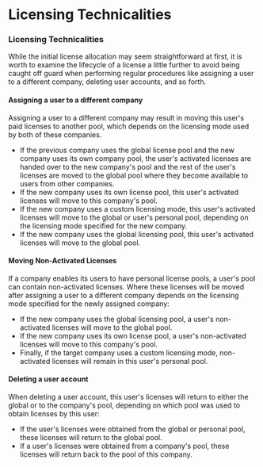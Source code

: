 # Licensing Technicalities

### Licensing Technicalities

While the initial license allocation may seem straightforward at first, it is worth to examine the  lifecycle of a license a little further to avoid being caught off guard when performing regular procedures like assigning a user to a different company, deleting user accounts, and so forth.

#### Assigning a user to a different company

Assigning a user to a different company may result in moving this user's paid licenses to another pool, which depends on the licensing mode used by both of these companies. 

* If the previous company uses the global license pool and the new company uses its own company pool, the user's activated licenses are handed over to the new company's pool and the rest of the user's licenses are moved to the global pool where they become available to users from other companies.
* If the new company uses its own license pool, this user's activated licenses will move to this company's pool. 
*  If the new company uses a custom licensing mode, this user's activated licenses will move to the global or user's personal pool, depending on the licensing mode specified for the new company. 
*  If the new company uses the global licensing pool, this user's activated licenses will move to the global pool.

#### Moving Non-Activated Licenses

If a company enables its users to have personal license pools, a user's pool can contain non-activated licenses. Where these licenses will be moved after assigning a user to a different company depends on the licensing mode specified for the newly assigned company:

* If the new company uses the global licensing pool, a user's non-activated licenses will move to the global pool. 
*  If the new company uses its own license pool, a user's non-activated licenses will move to this company's pool. 
* Finally, if the target company uses a custom licensing mode, non-activated licenses will remain in this user's personal pool.

#### Deleting a user account

When deleting a user account, this user's licenses will return to either the global or to the company's pool, depending on which pool was used to obtain licenses by this user: 

* If the user's licenses were obtained from the global or personal pool, these licenses will return to the global pool. 
* If a user's licenses were obtained from a company's pool, these licenses will return back to the pool of this company.

